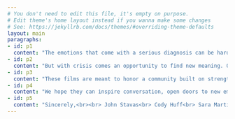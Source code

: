 ```yaml
---
# You don't need to edit this file, it's empty on purpose.
# Edit theme's home layout instead if you wanna make some changes
# See: https://jekyllrb.com/docs/themes/#overriding-theme-defaults
layout: main
paragraphs:
- id: p1
  content: "The emotions that come with a serious diagnosis can be hard to manage. It's an experience that will force anyone to reckon with their goals in life—while each moment can shift the balance between uncertainty and grace."
- id: p2
  content: "But with crisis comes an opportunity to find new meaning. Old wounds may become new openings. One can see the world through the eyes of the heart."
- id: p3
  content: "These films are meant to honor a community built on strength and fellowship. They're intended to remind each of us that we're never alone."
- id: p4
  content: "We hope they can inspire conversation, open doors to new emotions, and remind us that joy can always be found in unexpected ways."
- id: p5
  content: "Sincerely,<br><br> John Stavas<br> Cody Huff<br> Sara Martin, MD<br> Mohana Karlekar, MD<br> Mark Stavas, MD"
---
```

